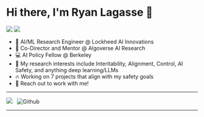# Hi there, I'm Ryan Lagasse 👋
[![](https://img.shields.io/badge/linkedin-%230077B5.svg?&style=for-the-badge&logo=linkedin&logoColor=white)](https://www.linkedin.com/in/lagasse-ryan/)
[![](https://img.shields.io/badge/Gmail-D14836?style=for-the-badge&logo=gmail&logoColor=white)](mailto:ryan.lagasse@uconn.edu)
<br>

- 🔭 AI/ML Research Engineer @ Lockheed AI Innovations
- 🧪 Co-Director and Mentor @ Algoverse AI Research
- 💻 AI Policy Fellow @ Berkeley
- 🔬 My research interests include Interitability, Alignment, Control, AI Safety, and anything deep learning/LLMs
- 🔥 Working on 7 projects that align with my safety goals
- 🤝 Reach out to work with me!


---

![](https://komarev.com/ghpvc/?username=RyanLagasse&color=brightgreen)
&nbsp; ![Github](https://img.shields.io/github/followers/RyanLagasse?label=Follow%20Me%21&style=social)

---

[linkedin]: https://www.linkedin.com/in/lagasse-ryan/
[email]: mailto:ryan.lagasse@uconn.edu
